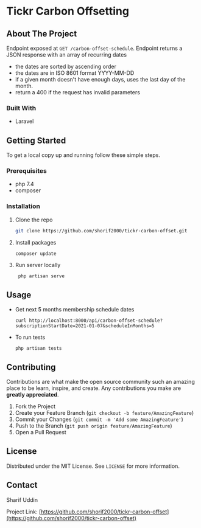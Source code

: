 # Tickr Carbon Offsetting

<!-- ABOUT THE PROJECT -->
## About The Project
Endpoint exposed at `GET /carbon-offset-schedule`. Endpoint returns a JSON response with an array of recurring dates
 * the dates are sorted by ascending order
 * the dates are in ISO 8601 format YYYY-MM-DD
 * if a given month doesn't have enough days, uses the last day of the month.
 * return a 400 if the request has invalid parameters

### Built With

* Laravel


<!-- GETTING STARTED -->
## Getting Started

To get a local copy up and running follow these simple steps.

### Prerequisites

  * php 7.4
  * composer

### Installation

1. Clone the repo
   ```sh
   git clone https://github.com/shorif2000/tickr-carbon-offset.git
   ```
2. Install packages
   ```sh
   composer update
   ```
3. Run server locally
   ```shell
    php artisan serve
   ```


<!-- USAGE EXAMPLES -->
## Usage

- Get next 5 months membership schedule dates

    ```shell
    curl http://localhost:8000/api/carbon-offset-schedule?subscriptionStartDate=2021-01-07&scheduleInMonths=5
    ```

- To run tests
    ```shell
    php artisan tests
    ```

<!-- CONTRIBUTING -->
## Contributing

Contributions are what make the open source community such an amazing place to be learn, inspire, and create. Any contributions you make are **greatly appreciated**.

1. Fork the Project
2. Create your Feature Branch (`git checkout -b feature/AmazingFeature`)
3. Commit your Changes (`git commit -m 'Add some AmazingFeature'`)
4. Push to the Branch (`git push origin feature/AmazingFeature`)
5. Open a Pull Request



<!-- LICENSE -->
## License

Distributed under the MIT License. See `LICENSE` for more information.



<!-- CONTACT -->
## Contact

Sharif Uddin

Project Link: [https://github.com/shorif2000/tickr-carbon-offset](https://github.com/shorif2000/tickr-carbon-offset)





<!-- MARKDOWN LINKS & IMAGES -->
<!-- https://www.markdownguide.org/basic-syntax/#reference-style-links -->
[contributors-shield]: https://img.shields.io/github/contributors/shorif2000/repo.svg?style=for-the-badge
[contributors-url]: https://github.com/shorif2000/tickr-carbon-offset/graphs/contributors
[forks-shield]: https://img.shields.io/github/forks/shorif2000/repo.svg?style=for-the-badge
[forks-url]: https://github.com/shorif2000/tickr-carbon-offset/network/members
[stars-shield]: https://img.shields.io/github/stars/shorif2000/repo.svg?style=for-the-badge
[stars-url]: https://github.com/shorif2000/tickr-carbon-offset/stargazers
[issues-shield]: https://img.shields.io/github/issues/shorif2000/repo.svg?style=for-the-badge
[issues-url]: https://github.com/shorif2000/tickr-carbon-offset/issues
[license-shield]: https://img.shields.io/github/license/shorif2000/repo.svg?style=for-the-badge
[license-url]: https://github.com/shorif2000/tickr-carbon-offset/blob/master/LICENSE.txt
[linkedin-shield]: https://img.shields.io/badge/-LinkedIn-black.svg?style=for-the-badge&logo=linkedin&colorB=555
[linkedin-url]: https://linkedin.com/in/msuddin86
